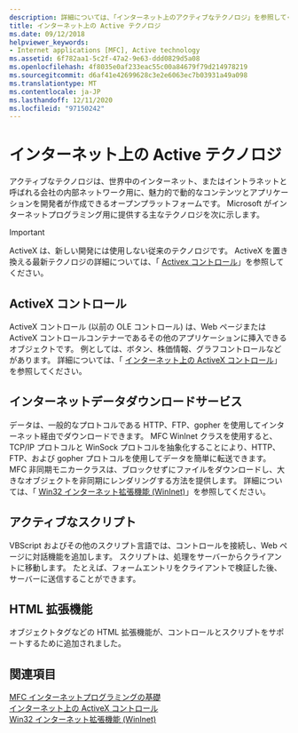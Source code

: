 ```yaml
---
description: 詳細については、「インターネット上のアクティブなテクノロジ」を参照してください。
title: インターネット上の Active テクノロジ
ms.date: 09/12/2018
helpviewer_keywords:
- Internet applications [MFC], Active technology
ms.assetid: 6f782aa1-5c2f-47a2-9e63-ddd0829d5a08
ms.openlocfilehash: 4f8035e0af233eac55c00a84679f79d214978219
ms.sourcegitcommit: d6af41e42699628c3e2e6063ec7b03931a49a098
ms.translationtype: MT
ms.contentlocale: ja-JP
ms.lasthandoff: 12/11/2020
ms.locfileid: "97150242"
---
```

# <a name="active-technology-on-the-internet"></a>インターネット上の Active テクノロジ

アクティブなテクノロジは、世界中のインターネット、またはイントラネットと呼ばれる会社の内部ネットワーク用に、魅力的で動的なコンテンツとアプリケーションを開発者が作成できるオープンプラットフォームです。 Microsoft がインターネットプログラミング用に提供する主なテクノロジを次に示します。

>[!IMPORTANT]
> ActiveX は、新しい開発には使用しない従来のテクノロジです。 ActiveX を置き換える最新テクノロジの詳細については、「 [Activex コントロール](activex-controls.md)」を参照してください。

## <a name="activex-controls"></a>ActiveX コントロール

ActiveX コントロール (以前の OLE コントロール) は、Web ページまたは ActiveX コントロールコンテナーであるその他のアプリケーションに挿入できるオブジェクトです。 例としては、ボタン、株価情報、グラフコントロールなどがあります。 詳細については、「 [インターネット上の ActiveX コントロール](activex-controls-on-the-internet.md)」を参照してください。

## <a name="internet-data-download-services"></a>インターネットデータダウンロードサービス

データは、一般的なプロトコルである HTTP、FTP、gopher を使用してインターネット経由でダウンロードできます。 MFC WinInet クラスを使用すると、TCP/IP プロトコルと WinSock プロトコルを抽象化することにより、HTTP、FTP、および gopher プロトコルを使用してデータを簡単に転送できます。 MFC 非同期モニカークラスは、ブロックせずにファイルをダウンロードし、大きなオブジェクトを非同期にレンダリングする方法を提供します。 詳細については、「 [Win32 インターネット拡張機能 (WinInet)](win32-internet-extensions-wininet.md)」を参照してください。

## <a name="active-scripts"></a>アクティブなスクリプト

VBScript およびその他のスクリプト言語では、コントロールを接続し、Web ページに対話機能を追加します。 スクリプトは、処理をサーバーからクライアントに移動します。 たとえば、フォームエントリをクライアントで検証した後、サーバーに送信することができます。

## <a name="html-extensions"></a>HTML 拡張機能

オブジェクトタグなどの HTML 拡張機能が、コントロールとスクリプトをサポートするために追加されました。

## <a name="see-also"></a>関連項目

[MFC インターネットプログラミングの基礎](mfc-internet-programming-basics.md)<br/>
[インターネット上の ActiveX コントロール](activex-controls-on-the-internet.md)<br/>
[Win32 インターネット拡張機能 (WinInet)](win32-internet-extensions-wininet.md)
